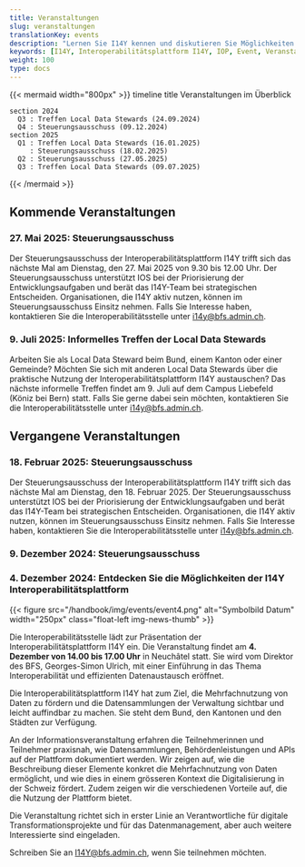 ```yaml
---
title: Veranstaltungen
slug: veranstaltungen
translationKey: events
description: "Lernen Sie I14Y kennen und diskutieren Sie Möglichkeiten zur Datenharmonisierung: Die Interoperabilitätsstelle organisiert regelmässig Veranstaltungen zur Plattform und zur Datenharmonisierung. Wir freuen uns auf Ihre Teilnahme."
keywords: [I14Y, Interoperabilitätsplattform I14Y, IOP, Event, Veranstaltung, Information, Ausbildung, Austausch]
weight: 100
type: docs
---
```

{{< mermaid  width="800px" >}}
timeline
    title Veranstaltungen im Überblick
    
    section 2024
      Q3 : Treffen Local Data Stewards (24.09.2024)
      Q4 : Steuerungsausschuss (09.12.2024)
    section 2025
      Q1 : Treffen Local Data Stewards (16.01.2025)
         : Steuerungsausschuss (18.02.2025)
      Q2 : Steuerungsausschuss (27.05.2025) 
      Q3 : Treffen Local Data Stewards (09.07.2025)
{{< /mermaid >}}

## Kommende Veranstaltungen

### 27. Mai 2025: Steuerungsausschuss

Der Steuerungsausschuss der Interoperabilitätsplattform I14Y trifft sich das nächste Mal am Dienstag, den 27. Mai 2025 von 9.30 bis 12.00 Uhr. Der Steuerungsausschuss unterstützt IOS bei der Priorisierung der Entwicklungsaufgaben und berät das I14Y-Team bei strategischen Entscheiden. Organisationen, die I14Y aktiv nutzen, können im Steuerungsausschuss Einsitz nehmen. Falls Sie Interesse haben, kontaktieren Sie die Interoperabilitätsstelle unter [i14y@bfs.admin.ch](mailto:i14y@bfs.admin.ch).

### 9. Juli 2025: Informelles Treffen der Local Data Stewards

Arbeiten Sie als Local Data Steward beim Bund, einem Kanton oder einer Gemeinde? Möchten Sie sich mit anderen Local Data Stewards über die praktische Nutzung der Interoperabilitätsplattform I14Y austauschen? Das nächste informelle Treffen findet am 9. Juli auf dem Campus Liebefeld (Köniz bei Bern) statt. Falls Sie gerne dabei sein möchten, kontaktieren Sie die Interoperabilitätsstelle unter [i14y@bfs.admin.ch](mailto:i14y@bfs.admin.ch). 

## Vergangene Veranstaltungen

### 18. Februar 2025: Steuerungsausschuss

Der Steuerungsausschuss der Interoperabilitätsplattform I14Y trifft sich das nächste Mal am Dienstag, den 18. Februar 2025. Der Steuerungsausschuss unterstützt IOS bei der Priorisierung der Entwicklungsaufgaben und berät das I14Y-Team bei strategischen Entscheiden. Organisationen, die I14Y aktiv nutzen, können im Steuerungsausschuss Einsitz nehmen. Falls Sie Interesse haben, kontaktieren Sie die Interoperabilitätsstelle unter [i14y@bfs.admin.ch](mailto:i14y@bfs.admin.ch).

### 9. Dezember 2024: Steuerungsausschuss

### 4. Dezember 2024: Entdecken Sie die Möglichkeiten der I14Y Interoperabilitätsplattform

{{< figure src="/handbook/img/events/event4.png" alt="Symbolbild Datum" width="250px" class="float-left img-news-thumb" >}}

Die Interoperabilitätsstelle lädt zur Präsentation der Interoperabilitätsplattform I14Y ein. Die Veranstaltung findet am __4. Dezember von 14.00 bis 17.00 Uhr__ in Neuchâtel statt. Sie wird vom Direktor des BFS, Georges-Simon Ulrich, mit einer Einführung in das Thema Interoperabilität und effizienten Datenaustausch eröffnet.

Die Interoperabilitätsplattform I14Y hat zum Ziel, die Mehrfachnutzung von Daten zu fördern und die Datensammlungen der Verwaltung sichtbar und leicht auffindbar zu machen. Sie steht dem Bund, den Kantonen und den Städten zur Verfügung. 

An der Informationsveranstaltung erfahren die Teilnehmerinnen und Teilnehmer praxisnah, wie Datensammlungen, Behördenleistungen und APIs auf der Plattform dokumentiert werden. Wir zeigen auf, wie die Beschreibung dieser Elemente konkret die Mehrfachnutzung von Daten ermöglicht, und wie dies in einem grösseren Kontext die Digitalisierung in der Schweiz fördert. Zudem zeigen wir die verschiedenen Vorteile auf, die die Nutzung der Plattform bietet.

Die Veranstaltung richtet sich in erster Linie an Verantwortliche für digitale Transformationsprojekte und für das Datenmanagement, aber auch weitere Interessierte sind eingeladen.

Schreiben Sie an [I14Y@bfs.admin.ch](mailto:i14y@bfs.admin.ch), wenn Sie teilnehmen möchten.
